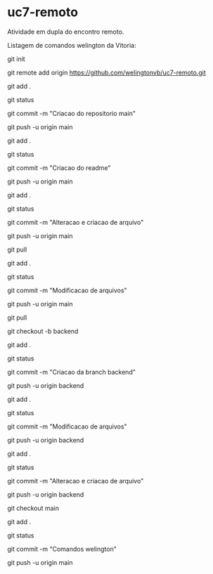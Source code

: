 # uc7-remoto
Atividade em dupla do encontro remoto.

Listagem de comandos welington da Vitoria:

git init

git remote add origin https://github.com/welingtonvb/uc7-remoto.git

git add . 

git status

git commit -m "Criacao do repositorio main"

git push -u origin main

git add . 

git status

git commit -m "Criacao do readme"

git push -u origin main

git add . 

git status

git commit -m "Alteracao e criacao de arquivo"

git push -u origin main

git pull

git add . 

git status

git commit -m "Modificacao de arquivos"

git push -u origin main

git pull

git checkout -b backend

git add . 

git status

git commit -m "Criacao da branch backend"

git push -u origin backend

git add . 

git status

git commit -m "Modificacao de arquivos"

git push -u origin backend

git add . 

git status

git commit -m "Alteracao e criacao de arquivo"

git push -u origin backend

git checkout main

git add . 

git status

git commit -m "Comandos welington"

git push -u origin main

